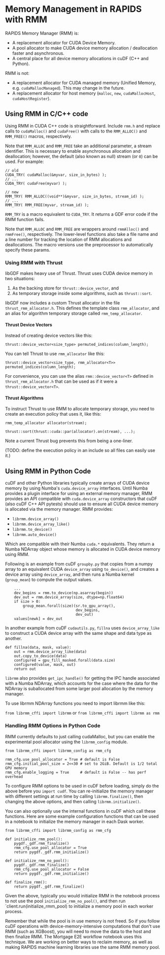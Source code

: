 # Memory Management in RAPIDS with RMM

RAPIDS Memory Manager (RMM) is:

 - A replacement allocator for CUDA Device Memory.
 - A pool allocator to make CUDA device memory allocation / deallocation faster
   and asynchronous.
 - A central place for all device memory allocations in cuDF (C++ and Python).

RMM is not:
 - A replacement allocator for CUDA managed memory (Unified Memory, 
   e.g. `cudaMallocManaged`). This may change in the future.
 - A replacement allocator for host memory (`malloc`, `new`, `cudaMallocHost`, 
   `cudaHostRegister`).

## Using RMM in C/C++ code

Using RMM in CUDA C++ code is straightforward. Include `rmm.h` and replace calls
to `cudaMalloc()` and `cudaFree()` with calls to the `RMM_ALLOC()` and 
`RMM_FREE()` macros, respectively. 

Note that `RMM_ALLOC` and `RMM_FREE` take an additional parameter, a stream 
identifier. This is necessary to enable asynchronous allocation and 
deallocation; however, the default (also known as null) stream (or `0`) can be
used. For example:

```
// old
CUDA_TRY( cudaMalloc(&myvar, size_in_bytes) );
// ...
CUDA_TRY( cudaFree(myvar) );

// new
RMM_TRY( RMM_ALLOC((void**)&myvar, size_in_bytes, stream_id) );
// ...
RMM_TRY( RMM_FREE(myvar, stream_id) );
```

`RMM_TRY` is a macro equivalent to `CUDA_TRY`. It returns a GDF error code if 
the RMM function fails.

Note that `RMM_ALLOC` and `RMM_FREE` are wrappers around `rmmAlloc()` and
`rmmFree()`, respectively. The lower-level functions also take a file name and
a line number for tracking the location of RMM allocations and deallocations. 
The macro versions use the preprocessor to automatically specify these params. 

### Using RMM with Thrust

libGDF makes heavy use of Thrust. Thrust uses CUDA device memory in two 
situations:

 1. As the backing store for `thrust::device_vector`, and
 2. As temporary storage inside some algorithms, such as `thrust::sort`.

libGDF now includes a custom Thrust allocator in the file 
`thrust_rmm_allocator.h`. This defines the template class `rmm_allocator`, and 
an alias for algorithm temporary storage called `rmm_temp_allocator`. 

#### Thrust Device Vectors

Instead of creating device vectors like this:

```
thrust::device_vector<size_type> permuted_indices(column_length);
```

You can tell Thrust to use `rmm_allocator` like this:

```
thrust::device_vector<size_type, rmm_allocator<T>> permuted_indices(column_length);
```

For convenience, you can use the alias `rmm::device_vector<T>` defined in 
`thrust_rmm_allocator.h` that can be used as if it were a `thrust::device_vector<T>`. 

#### Thrust Algorithms

To instruct Thrust to use RMM to allocate temporary storage, you need to create
an execution policy that uses it, like this:

```
rmm_temp_allocator allocator(stream);

thrust::sort(thrust::cuda::par(allocator).on(stream), ...);
```

Note a current Thrust bug prevents this from being a one-liner. 

(TODO: define the execution policy in an include so all files can easily use it.)

## Using RMM in Python Code

cuDF and other Python libraries typically create arrays of CUDA device memory
by using Numba's `cuda.device_array` interfaces. Until Numba provides a plugin
interface for using an external memory manager, RMM provides an API compatible
with `cuda.device_array` constructors that cuDF (also cuDF C++ API pytests) 
should use to ensure all CUDA device memory is allocated via the memory manager.
RMM provides:

   - `librmm.device_array()`
   - `librmm.device_array_like()`
   - `librmm.to_device()`
   - `librmm.auto_device()`
   
Which are compatible with their Numba `cuda.*` equivalents. They return a Numba 
NDArray object whose memory is allocated in CUDA device memory using RMM.

Following is an example from cuDF `groupby.py` that copies from a numpy array to 
an equivalent CUDA `device_array` using `to_device()`, and creates a device 
array using `device_array`, and then runs a Numba kernel (`group_mean`) to 
compute the output values.

```
    ...
    dev_begins = rmm.to_device(np.asarray(begin))
    dev_out = rmm.device_array(size, dtype=np.float64)
    if size > 0:
        group_mean.forall(size)(sr.to_gpu_array(),
                                dev_begins,
                                dev_out)
    values[newk] = dev_out
```
In another example from cuDF `cudautils.py`, `fillna` uses `device_array_like` 
to construct a CUDA device array with the same shape and data type as another.

```
def fillna(data, mask, value):
    out = rmm.device_array_like(data)
    out.copy_to_device(data)
    configured = gpu_fill_masked.forall(data.size)
    configured(value, mask, out)
    return out
```

`librmm` also provides `get_ipc_handle()` for getting the IPC handle associated 
with a Numba NDArray, which accounts for the case where the data for the NDArray
is suballocated from some larger pool allocation by the memory manager.

To use librmm NDArray functions you need to import librmm like this:

`from librmm_cffi import librmm` or
`from librmm_cffi import librmm as rmm`

### Handling RMM Options in Python Code

RMM currently defaults to just calling cudaMalloc, but you can enable the 
experimental pool allocator using the `librmm_config` module. 

```
from librmm_cffi import librmm_config as rmm_cfg

rmm_cfg.use_pool_allocator = True # default is False
rmm_cfg.initial_pool_size = 2<<30 # set to 2GiB. Default is 1/2 total GPU memory
rmm_cfg.enable_logging = True     # default is False -- has perf overhead
```

To configure RMM options to be used in cuDF before loading, simply do the above 
before you `import cudf`. You can re-initialize the memory manager with 
different settings at run time by calling `librmm.finalize()`, then changing the
above options, and then calling `librmm.initialize()`.

You can also optionally use the internal functions in cuDF which call these 
functions. Here are some example configuration functions that can be used in 
a notebook to initialize the memory manager in each Dask worker.

```
from librmm_cffi import librmm_config as rmm_cfg

def initialize_rmm_pool():
    pygdf._gdf.rmm_finalize()
    rmm_cfg.use_pool_allocator = True
    return pygdf._gdf.rmm_initialize()

def initialize_rmm_no_pool():
    pygdf._gdf.rmm_finalize()
    rmm_cfg.use_pool_allocator = False
    return pygdf._gdf.rmm_initialize()

def finalize_rmm():
    return pygdf._gdf.rmm_finalize()
```

Given the above, typically you would initialize RMM in the notebook process to
not use the pool `initialize_rmm_no_pool()`, and then run 
`client.run(initialize_rmm_pool) to initialize a memory pool in each worker
process.

Remember that while the pool is in use memory is not freed. So if you follow 
cuDF operations with device-memory-intensive computations that don't use RMM
(such as XGBoost), you will need to move the data to the host and then 
finalize RMM. The Mortgage E2E workflow notebook uses this technique. We are 
working on better ways to reclaim memory, as well as making RAPIDS machine
learning libraries use the same RMM memory pool.
